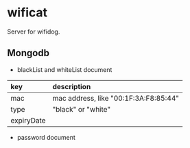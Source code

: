 # wificat #

Server for wifidog.

## Mongodb ##

* blackList and whiteList document

key             |description
:---------------|:-------------------
mac             |mac address, like "00:1F:3A:F8:85:44"
type            |"black" or "white"
expiryDate      |

* password document
